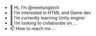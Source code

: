 - 👋 Hi, I’m @meetungtech
- 👀 I’m interested in HTML and Game dev
- 🌱 I’m currently learning Unity engine
- 💞️ I’m looking to collaborate on ...
- 📫 How to reach me ...

<!---
meetungtech/meetungtech is a ✨ special ✨ repository because its `README.md` (this file) appears on your GitHub profile.
You can click the Preview link to take a look at your changes.
--->

